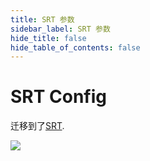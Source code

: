 ```yaml
---
title: SRT 参数
sidebar_label: SRT 参数
hide_title: false
hide_table_of_contents: false
---
```


# SRT Config

迁移到了[SRT](./srt.md).

![](https://ossrs.net/gif/v1/sls.gif?site=ossrs.net&path=/lts/doc/zh/v7/srt-params)


